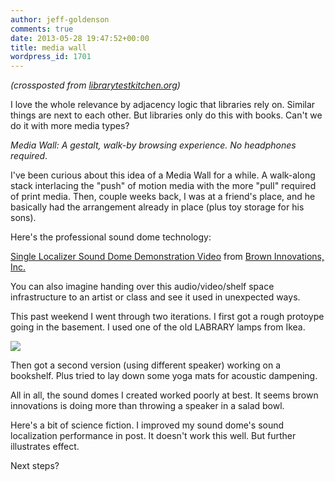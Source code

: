 ```yaml
---
author: jeff-goldenson
comments: true
date: 2013-05-28 19:47:52+00:00
title: media wall
wordpress_id: 1701
---
```


_(crossposted from [librarytestkitchen.org](http://www.librarytestkitchen.org/))_



I love the whole relevance by adjacency logic that libraries rely on. Similar things are next to each other. But libraries only do this with books. Can't we do it with more media types?



_Media Wall: A gestalt, walk-by browsing experience. No headphones required_.

I've been curious about this idea of a Media Wall for a while. A walk-along stack interlacing the "push" of motion media with the more "pull" required of print media. Then, couple weeks back, I was at a friend's place, and he basically had the arrangement already in place (plus toy storage for his sons).



Here's the professional sound dome technology:



[Single Localizer Sound Dome Demonstration Video](http://vimeo.com/55813220) from [Brown Innovations, Inc.](http://vimeo.com/user4231831)



You can also imagine handing over this audio/video/shelf space infrastructure to an artist or class and see it used in unexpected ways.



This past weekend I went through two iterations. I first got a rough protoype going in the basement. I used one of the old LABRARY lamps from Ikea.


[![](http://www.librarytestkitchen.org/wp-content/uploads/2013/05/v1.jpg)](http://www.librarytestkitchen.org/wp-content/uploads/2013/05/v1.jpg)




Then got a second version (using different speaker) working on a bookshelf. Plus tried to lay down some yoga mats for acoustic dampening.




All in all, the sound domes I created worked poorly at best. It seems brown innovations is doing more than throwing a speaker in a salad bowl.




Here's a bit of science fiction. I improved my sound dome's sound localization performance in post. It doesn't work this well. But further illustrates effect.






Next steps?
